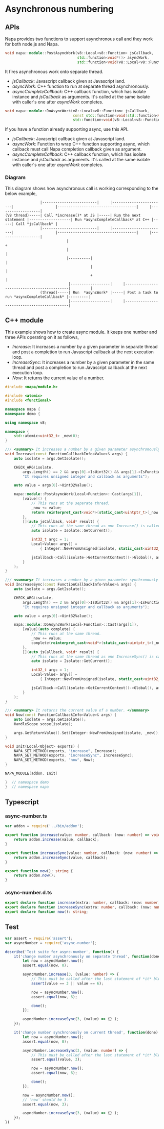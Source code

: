 # Asynchronous numbering

## APIs

Napa provides two functions to support asynchronous call and they work for both node.js and Napa.

```cpp
void napa::module::PostAsyncWork(v8::Local<v8::Function> jsCallback,
                                 std::function<void*()> asyncWork,
                                 std::function<void(v8::Local<v8::Function>, void*)> asyncCompleteCallback);
```

It fires asynchronous work onto separate thread.

* *jsCallback*: Javascript callback given at Javascript land.
* *asyncWork*: C++ function to run at separate thread asynchronously.
* *asyncCompleteCallback*: C++ callback function, which has isolate instance and *jsCallback* as arguments. It's called at the same isolate with caller's one after *asyncWork* completes.

```cpp
void napa::module::DoAsyncWork(v8::Local<v8::Function> jsCallback,
                               const std::function<void(std::function<void(void*)>)>& asyncWork,
                               std::function<void(v8::Local<v8::Function>, void*)> asyncCompleteCallback);
```

If you have a function already supporting async, use this API.

* *jsCallback*: Javascript callback given at Javascript land.
* *asyncWork*: Function to wrap C++ function supporting async, which callback must call Napa completion callback given as argument.
* *asyncCompleteCallback*: C++ callback function, which has isolate instance and *jsCallback* as arguments. It's called at the same isolate with caller's one after *asyncWork* completes.

### Diagram

This diagram shows how asynchronous call is working corresponding to the below example,

```diagram
                |-------------------------|     |------------------------|                   |------------------------------------|     |-------------------|
(V8 thread)-----| Call *increase()* at JS |-----| Run the next statement |-------------------| Run *asyncCompleteCallback* at C++ |-----| Call *jsCallback* |
                |-------------------------|     |------------------------|                   |------------------------------------|     |-------------------|
                            |                                                                                +
                            |                                                                                |
                            |----------|                                                                     |
                                       |                                                                     |
                                       +                                                                     |
                             |------------------|     |--------------------------------------------|         |
                (thread)-----| Run  *asyncWork* |-----| Post a task to run *asyncCompleteCallback* |---------|
                             |------------------|     |--------------------------------------------|
```

## C++ module

This example shows how to create async module. It keeps one number and three APIs operating on it as follows,

* *Increase*: It increases a number by a given parameter in separate thread and post a completion to run Javascript callback at the next execution loop.
* *IncreaseSync*: It increases a number by a given parameter in the same thread and post a completion to run Javascript callback at the next execution loop.
* *Now*: It returns the current value of a number.

```cpp
#include <napa/module.h>

#include <atomic>
#include <functional>

namespace napa {
namespace demo {

using namespace v8;

namespace {
    std::atomic<uint32_t> _now(0);
}

/// <summary> It increases a number by a given parameter asynchronously and run a callback at the next execution loop. </summary>
void Increase(const FunctionCallbackInfo<Value>& args) {
    auto isolate = args.GetIsolate();

    CHECK_ARG(isolate,
        args.Length() == 2 && args[0]->IsUint32() && args[1]->IsFunction(),
        "It requires unsigned integer and callback as arguments");

    auto value = args[0]->Uint32Value();

    napa::module::PostAsyncWork(Local<Function>::Cast(args[1]),
        [value]() {
            // This runs at the separate thread.
            _now += value;
            return reinterpret_cast<void*>(static_cast<uintptr_t>(_now.load()));
        },
        [](auto jsCallback, void* result) {
            // This runs at the same thread as one Increase() is called.
            auto isolate = Isolate::GetCurrent();

            int32_t argc = 1;
            Local<Value> argv[] =
                { Integer::NewFromUnsigned(isolate, static_cast<uint32_t>(reinterpret_cast<uintptr_t>(result))) };

            jsCallback->Call(isolate->GetCurrentContext()->Global(), argc, argv);
        }
    );
}

/// <summary> It increases a number by a given parameter synchronously and run a callback at the next execution loop. </summary>
void IncreaseSync(const FunctionCallbackInfo<Value>& args) {
    auto isolate = args.GetIsolate();

    CHECK_ARG(isolate,
        args.Length() == 2 && args[0]->IsUint32() && args[1]->IsFunction(),
        "It requires unsigned integer and callback as arguments");

    auto value = args[0]->Uint32Value();

    napa::module::DoAsyncWork(Local<Function>::Cast(args[1]),
        [value](auto complete) {
            // This runs at the same thread.
            _now += value;
            complete(reinterpret_cast<void*>(static_cast<uintptr_t>(_now.load())));
        },
        [](auto jsCallback, void* result) {
            // This runs at the same thread as one IncreaseSync() is called.
            auto isolate = Isolate::GetCurrent();

            int32_t argc = 1;
            Local<Value> argv[] =
                { Integer::NewFromUnsigned(isolate, static_cast<uint32_t>(reinterpret_cast<uintptr_t>(result))) };

            jsCallback->Call(isolate->GetCurrentContext()->Global(), argc, argv);
        }
    );
}

/// <summary> It returns the current value of a number. </summary>
void Now(const FunctionCallbackInfo<Value>& args) {
    auto isolate = args.GetIsolate();
    HandleScope scope(isolate);

    args.GetReturnValue().Set(Integer::NewFromUnsigned(isolate, _now));
}

void Init(Local<Object> exports) {
    NAPA_SET_METHOD(exports, "increase", Increase);
    NAPA_SET_METHOD(exports, "increaseSync", IncreaseSync);
    NAPA_SET_METHOD(exports, "now", Now);
}

NAPA_MODULE(addon, Init)

}  // namespace demo
}  // namespace napa
```

## Typescript

### async-number.ts
```ts
var addon = require('../bin/addon');

export function increase(value: number, callback: (now: number) => void) {
    return addon.increase(value, callback);
}

export function increaseSync(value: number, callback: (now: number) => void) {
    return addon.increaseSync(value, callback);
}

export function now(): string {
    return addon.now();
}
```

### async-number.d.ts
```d.ts
export declare function increase(extra: number, callback: (now: number) => void): any;
export declare function increaseSync(extra: number, callback: (now: number) => void): any;
export declare function now(): string;
```

## Test

```ts
var assert = require('assert');
var asyncNumber = require('async-number');

describe('Test suite for async-number', function() {
    it('change number asynchronously on separate thread', function(done) {
        let now = asyncNumber.now();
        assert.equal(now, 0);

        asyncNumber.increase(3, (value: number) => {
            // This must be called after the last statement of *it* block is executed.
            assert(value == 3 || value == 6);

            now = asyncNumber.now();
            assert.equal(now, 6);

            done();
        });

        asyncNumber.increaseSync(3, (value) => {} );
    });

    it('change number synchronously on current thread', function(done) {
        let now = asyncNumber.now();
        assert.equal(now, 0);

        asyncNumber.increaseSync(3, (value: number) => {
            // This must be called after the last statement of *it* block is executed.
            assert.equal(value, 3);

            now = asyncNumber.now();
            assert.equal(now, 6);

            done();
        });

        now = asyncNumber.now();
        // 'now' should be 3.
        assert.equal(now, 3);

        asyncNumber.increaseSync(3, (value) => {} );
    });
})
```